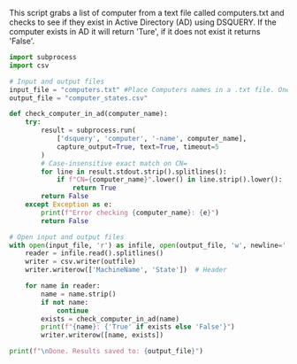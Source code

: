 This script grabs a list of computer from a text file called computers.txt and checks to see if they exist in Active Directory (AD) using DSQUERY. If the computer exists in AD it will return 'Ture', if it does not exist it returns 'False'.
```python
import subprocess
import csv

# Input and output files
input_file = "computers.txt" #Place Computers names in a .txt file. One machine name per line. Store in the same directory as script.
output_file = "computer_states.csv"

def check_computer_in_ad(computer_name):
    try:
        result = subprocess.run(
            ['dsquery', 'computer', '-name', computer_name],
            capture_output=True, text=True, timeout=5
        )
        # Case-insensitive exact match on CN=
        for line in result.stdout.strip().splitlines():
            if f"CN={computer_name}".lower() in line.strip().lower():
                return True
        return False
    except Exception as e:
        print(f"Error checking {computer_name}: {e}")
        return False

# Open input and output files
with open(input_file, 'r') as infile, open(output_file, 'w', newline='') as outfile:
    reader = infile.read().splitlines()
    writer = csv.writer(outfile)
    writer.writerow(['MachineName', 'State'])  # Header

    for name in reader:
        name = name.strip()
        if not name:
            continue
        exists = check_computer_in_ad(name)
        print(f"{name}: {'True' if exists else 'False'}")
        writer.writerow([name, exists])

print(f"\nDone. Results saved to: {output_file}")
